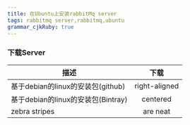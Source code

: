 ```yaml
---
title: 在Ubuntu上安装rabbitMq server
tags: rabbitmq server,rabbitmq,ubuntu
grammar_cjkRuby: true
---
```


### 下载Server

| 描述        | 下载           | 
| ------------- |:-------------:| 
| 基于debian的linux的安装包(github)      | right-aligned |
| 基于debian的linux的安装包(Bintray)       | centered      |
| zebra stripes | are neat      | 

